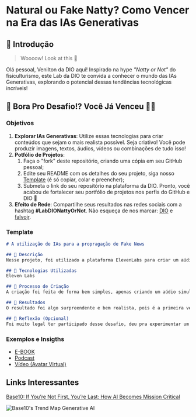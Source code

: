 # Natural ou Fake Natty? Como Vencer na Era das IAs Generativas

## 🚀 Introdução

> Woooow! Look at this 👀

Olá pessoal, Venilton da DIO aqui! Inspirado na hype _"Natty or Not"_ do fisiculturismo, este Lab da DIO te convida a conhecer o mundo das IAs Generativas, explorando o potencial dessas tendências tecnológicas incríveis!

## 🎯 Bora Pro Desafio!? Você Já Venceu 💪🤓

### Objetivos

1. **Explorar IAs Generativas**: Utilize essas tecnologias para criar conteúdos que sejam o mais realista possível. Seja criativo! Você pode produzir imagens, textos, áudios, vídeos ou combinações de tudo isso!
1. **Potfólio de Projetos**:
    1. Faça o "fork" deste repositório, criando uma cópia em seu GitHub pessoal;
    2. Edite seu README com os detalhes do seu projeto, siga nosso [Template](#template) (é só copiar, colar e preencher);
    3. Submeta o link do seu repositório na plataforma da DIO. Pronto, você acabou de fortalecer seu portfólio de projetos nos perfis do GitHub e DIO 🚀
1. **Efeito de Rede**: Compartilhe seus resultados nas redes sociais com a hashtag **#LabDIONattyOrNot**. Não esqueça de nos marcar: [DIO](https://www.linkedin.com/school/dio-makethechange) e [falvojr](https://www.linkedin.com/in/falvojr).

### Template

```markdown
# A utilização de IAs para a propragação de Fake News

## 📒 Descrição
Nesse projeto, foi utilizado a plataforma ElevenLabs para criar um aúdio utilizando uma IA que encena uma abertura de jornal noticiário.

## 🤖 Tecnologias Utilizadas
Eleven Labs

## 🧐 Processo de Criação
A criação foi feita de forma bem simples, apenas criando um aúdio simulando uma abertura de jornal, relatando sobre o tema das Fake News e a participação da Inteligência Artificial nesse cenário.

## 🚀 Resultados
O resultado foi algo surpreendente e bem realista, pois é a primeira vez que utilizo na prática uma IA para gerar aúdios e senti que é uma ferramente bastante interessante para futuros usos.

## 💭 Reflexão (Opcional)
Foi muito legal ter participado desse desafio, deu pra experimentar um pouco do que as IAs podem fazer e estou empolgado para saber até que ponto a tecnologia chegará.
```

### Exemplos e Insigths

- [E-BOOK](/exemplos/E-BOOK.md)
- [Podcast](/exemplos/PODCAST.md)
- [Vídeo (Avatar Virtual)](/exemplos/VIDEO.md)

## Links Interessantes

[Base10: If You’re Not First, You’re Last: How AI Becomes Mission Critical](https://base10.vc/post/generative-ai-mission-critical/)

![Base10's Trend Map Generative AI](https://github.com/digitalinnovationone/lab-natty-or-not/assets/730492/f4df26e8-f8f7-4419-8252-c69d73ea930c)
